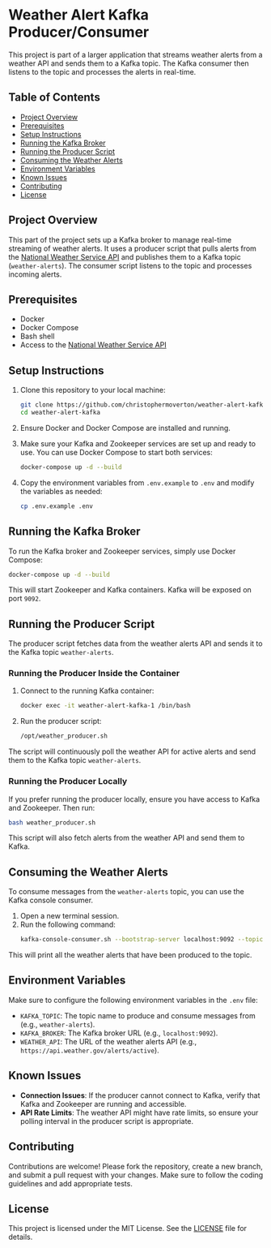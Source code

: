 


# Weather Alert Kafka Producer/Consumer

This project is part of a larger application that streams weather alerts from a weather API and sends them to a Kafka topic. The Kafka consumer then listens to the topic and processes the alerts in real-time.

## Table of Contents
- [Project Overview](#project-overview)
- [Prerequisites](#prerequisites)
- [Setup Instructions](#setup-instructions)
- [Running the Kafka Broker](#running-the-kafka-broker)
- [Running the Producer Script](#running-the-producer-script)
- [Consuming the Weather Alerts](#consuming-the-weather-alerts)
- [Environment Variables](#environment-variables)
- [Known Issues](#known-issues)
- [Contributing](#contributing)
- [License](#license)

## Project Overview

This part of the project sets up a Kafka broker to manage real-time streaming of weather alerts. It uses a producer script that pulls alerts from the [National Weather Service API](https://www.weather.gov/documentation/services-web-api) and publishes them to a Kafka topic (`weather-alerts`). The consumer script listens to the topic and processes incoming alerts.

## Prerequisites

- Docker
- Docker Compose
- Bash shell
- Access to the [National Weather Service API](https://api.weather.gov/alerts)

## Setup Instructions

1. Clone this repository to your local machine:
    ```bash
    git clone https://github.com/christophermoverton/weather-alert-kafka.git
    cd weather-alert-kafka
    ```

2. Ensure Docker and Docker Compose are installed and running.

3. Make sure your Kafka and Zookeeper services are set up and ready to use. You can use Docker Compose to start both services:
    ```bash
    docker-compose up -d --build
    ```

4. Copy the environment variables from `.env.example` to `.env` and modify the variables as needed:
    ```bash
    cp .env.example .env
    ```

## Running the Kafka Broker

To run the Kafka broker and Zookeeper services, simply use Docker Compose:

```bash
docker-compose up -d --build
```

This will start Zookeeper and Kafka containers. Kafka will be exposed on port `9092`.

## Running the Producer Script

The producer script fetches data from the weather alerts API and sends it to the Kafka topic `weather-alerts`.

### Running the Producer Inside the Container

1. Connect to the running Kafka container:
    ```bash
    docker exec -it weather-alert-kafka-1 /bin/bash
    ```

2. Run the producer script:
    ```bash
    /opt/weather_producer.sh
    ```

The script will continuously poll the weather API for active alerts and send them to the Kafka topic `weather-alerts`.

### Running the Producer Locally

If you prefer running the producer locally, ensure you have access to Kafka and Zookeeper. Then run:

```bash
bash weather_producer.sh
```

This script will also fetch alerts from the weather API and send them to Kafka.

## Consuming the Weather Alerts

To consume messages from the `weather-alerts` topic, you can use the Kafka console consumer.

1. Open a new terminal session.
2. Run the following command:
    ```bash
    kafka-console-consumer.sh --bootstrap-server localhost:9092 --topic weather-alerts --from-beginning
    ```

This will print all the weather alerts that have been produced to the topic.

## Environment Variables

Make sure to configure the following environment variables in the `.env` file:

- `KAFKA_TOPIC`: The topic name to produce and consume messages from (e.g., `weather-alerts`).
- `KAFKA_BROKER`: The Kafka broker URL (e.g., `localhost:9092`).
- `WEATHER_API`: The URL of the weather alerts API (e.g., `https://api.weather.gov/alerts/active`).

## Known Issues

- **Connection Issues**: If the producer cannot connect to Kafka, verify that Kafka and Zookeeper are running and accessible.
- **API Rate Limits**: The weather API might have rate limits, so ensure your polling interval in the producer script is appropriate.

## Contributing

Contributions are welcome! Please fork the repository, create a new branch, and submit a pull request with your changes. Make sure to follow the coding guidelines and add appropriate tests.

## License

This project is licensed under the MIT License. See the [LICENSE](LICENSE) file for details.
```

